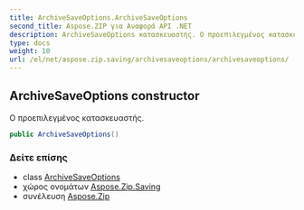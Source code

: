 ```yaml
---
title: ArchiveSaveOptions.ArchiveSaveOptions
second_title: Aspose.ZIP για Αναφορά API .NET
description: ArchiveSaveOptions κατασκευαστής. Ο προεπιλεγμένος κατασκευαστής.
type: docs
weight: 10
url: /el/net/aspose.zip.saving/archivesaveoptions/archivesaveoptions/
---
```

## ArchiveSaveOptions constructor

Ο προεπιλεγμένος κατασκευαστής.

```csharp
public ArchiveSaveOptions()
```

### Δείτε επίσης

* class [ArchiveSaveOptions](../)
* χώρος ονομάτων [Aspose.Zip.Saving](../../archivesaveoptions/)
* συνέλευση [Aspose.Zip](../../../)


